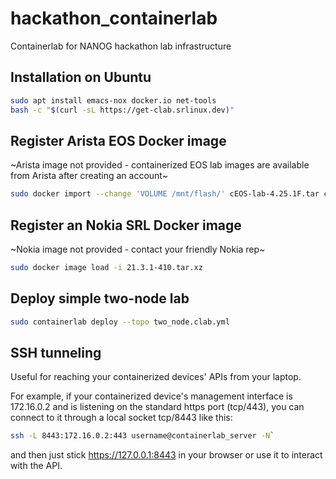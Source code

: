 # hackathon_containerlab
Containerlab for NANOG hackathon lab infrastructure

## Installation on Ubuntu

```bash
sudo apt install emacs-nox docker.io net-tools
bash -c "$(curl -sL https://get-clab.srlinux.dev)"
```

## Register Arista EOS Docker image
~Arista image not provided - containerized EOS lab images are available from Arista after creating an account~
```bash
sudo docker import --change 'VOLUME /mnt/flash/' cEOS-lab-4.25.1F.tar ceos:4.25.1F
```

## Register an Nokia SRL Docker image
~Nokia image not provided - contact your friendly Nokia rep~
```bash
sudo docker image load -i 21.3.1-410.tar.xz
```

## Deploy simple two-node lab
```bash
sudo containerlab deploy --topo two_node.clab.yml
```

## SSH tunneling
Useful for reaching your containerized devices' APIs from your laptop.

For example, if your containerized device's management interface is 172.16.0.2 and is listening on the standard https port (tcp/443), you can connect to it through a local socket tcp/8443 like this:
```bash
ssh -L 8443:172.16.0.2:443 username@containerlab_server -N`
```
and then just stick https://127.0.0.1:8443 in your browser or use it to interact with the API.
